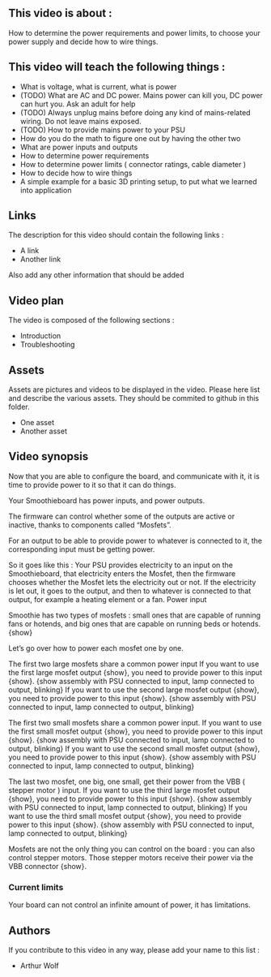 ## This video is about : 

How to determine the power requirements and power limits, to choose your power supply and decide how to wire things.

## This video will teach the following things : 

* What is voltage, what is current, what is power
* (TODO) What are AC and DC power. Mains power can kill you, DC power can hurt you. Ask an adult for help
* (TODO) Always unplug mains before doing any kind of mains-related wiring. Do not leave mains exposed.
* (TODO) How to provide mains power to your PSU
* How do you do the math to figure one out by having the other two
* What are power inputs and outputs
* How to determine power requirements
* How to determine power limits ( connector ratings, cable diameter )
* How to decide how to wire things
* A simple example for a basic 3D printing setup, to put what we learned into application

## Links 

The description for this video should contain the following links : 

* A link
* Another link

Also add any other information that should be added

## Video plan

The video is composed of the following sections : 

* Introduction
* Troubleshooting

## Assets

Assets are pictures and videos to be displayed in the video.
Please here list and describe the various assets. They should be commited to github in this folder.

* One asset
* Another asset

## Video synopsis

Now that you are able to configure the board, and communicate with it, it is time to provide power to it so that it can do things.

Your Smoothieboard has power inputs, and power outputs.

The firmware can control whether some of the outputs are active or inactive, thanks to components called “Mosfets”.

For an output to be able to provide power to whatever is connected to it, the corresponding input must be getting power.

So it goes like this : Your PSU provides electricity to an input on the Smoothieboard, that electricity enters the Mosfet, then the firmware chooses whether the Mosfet lets the electricity out or not. If the electricity is let out, it goes to the output, and then to whatever is connected to that output, for example a heating element or a fan.
Power input

Smoothie has two types of mosfets : small ones that are capable of running fans or hotends, and big ones that are capable on running beds or hotends. {show}

Let’s go over how to power each mosfet one by one.

The first two large mosfets share a common power input
If you want to use the first large mosfet output {show}, you need to provide power to this input {show}.
{show assembly with PSU connected to input, lamp connected to output, blinking}
If you want to use the second large mosfet output {show}, you need to provide power to this input {show}.
{show assembly with PSU connected to input, lamp connected to output, blinking}

The first two small mosfets share a common power input.
If you want to use the first small mosfet output {show}, you need to provide power to this input {show}.
{show assembly with PSU connected to input, lamp connected to output, blinking}
If you want to use the second small mosfet output {show}, you need to provide power to this input {show}.
{show assembly with PSU connected to input, lamp connected to output, blinking}

The last two mosfet, one big, one small, get their power from the VBB ( stepper motor ) input.
If you want to use the third large mosfet output {show}, you need to provide power to this input {show}.
{show assembly with PSU connected to input, lamp connected to output, blinking}
If you want to use the third small mosfet output {show}, you need to provide power to this input {show}.
{show assembly with PSU connected to input, lamp connected to output, blinking}

Mosfets are not the only thing you can control on the board : you can also control stepper motors. Those stepper motors receive their power via the VBB connector {show}.

### Current limits

Your board can not control an infinite amount of power, it has limitations.


## Authors

If you contribute to this video in any way, please add your name to this list : 

* Arthur Wolf

